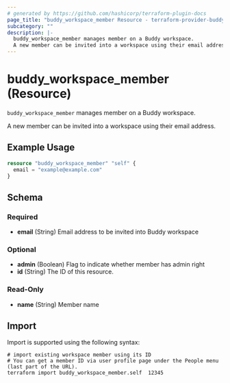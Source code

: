 ```yaml
---
# generated by https://github.com/hashicorp/terraform-plugin-docs
page_title: "buddy_workspace_member Resource - terraform-provider-buddy"
subcategory: ""
description: |-
  buddy_workspace_member manages member on a Buddy workspace.
  A new member can be invited into a workspace using their email address.
---
```


# buddy_workspace_member (Resource)

`buddy_workspace_member` manages member on a Buddy workspace.

A new member can be invited into a workspace using their email address.

## Example Usage

```terraform
resource "buddy_workspace_member" "self" {
  email = "example@example.com"
}
```

<!-- schema generated by tfplugindocs -->
## Schema

### Required

- **email** (String) Email address to be invited into Buddy workspace

### Optional

- **admin** (Boolean) Flag to indicate whether member has admin right
- **id** (String) The ID of this resource.

### Read-Only

- **name** (String) Member name

## Import

Import is supported using the following syntax:

```shell
# import existing workspace member using its ID
# You can get a member ID via user profile page under the People menu (last part of the URL).
terraform import buddy_workspace_member.self  12345
```
